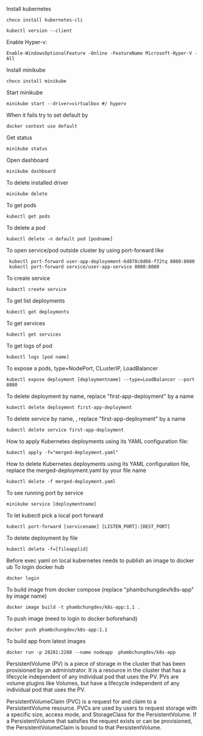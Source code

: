 Install kubernetes

	choco install kubernetes-cli
	
	kubectl version --client

Enable Hyper-v:
	
	Enable-WindowsOptionalFeature -Online -FeatureName Microsoft-Hyper-V -All

Install minikube	
	
	choco install minikube

Start minikube
	
	minikube start --driver=virtualbox #/ hyperv

When it fails try to set default by	
	
	docker context use default

Get status
	
	minikube status

Open dashboard
	
	minikube dashboard

To delete installed driver
	
	minikube delete

To get pods
	
	kubectl get pods

To delete a pod 

	kubectl delete -n default pod [podname]

To open service/pod outside cluster by using port-forward like

	 kubectl port-forward user-app-deployement-6d878c8d66-f72tq 8080:8080
	 kubectl port-forward service/user-app-service 8080:8080
	
To create service
	
	kubectl create service

To get list deployments
	
	kubectl get deployments
	 
To get services
	
	kubectl get services

To get logs of pod 

	kubectl logs [pod name] 

To expose a pods, type=NodePort, CLusterIP, LoadBalancer

	kubectl expose deployment [deploymentname] --type=LoadBalancer --port 8080

To delete deployment by name, replace "first-app-deployment" by a name

	kubectl delete deployment first-app-deployment

To delete service by name, , replace "first-app-deployment" by a name 

	kubectl delete service first-app-deployment

How to apply Kubernetes deployments using its YAML configuration file:
	
	kubectl apply -f="merged-deployment.yaml"	

How to delete Kubernetes deployments using its YAML configuration file, replace the  merged-deployment.yaml by your file name

	kubectl delete -f merged-deployment.yaml
	
To see running port by service
	
	minikube service [deploymentname]

To let kubectl pick a local port forward

	kubectl port-forward [servicename] [LISTEN_PORT]:[DEST_PORT]

To delete deployment by file
	
	kubectl delete -f=[fileapplid]

Before exec yaml on local kubernetes needs to publish an image to docker ub
To login docker hub

	docker login	

To build image from docker compose (replace "phambchungdev/k8s-app" by image name)

	docker image build -t phambchungdev/k8s-app:1.1 .	

To push image (need to login to docker boforehand)

	docker push phambchungdev/k8s-app:1.1

To build app from latest images

	docker run -p 28281:2288 --name nodeapp  phambchungdev/k8s-app


PersistentVolume (PV) is a piece of storage in the cluster that has been provisioned by an administrator. It is a resource in the cluster that has a lifecycle independent of any individual pod that uses the PV. PVs are volume plugins like Volumes, but have a lifecycle independent of any individual pod that uses the PV.

PersistentVolumeClaim (PVC) is a request for and claim to a PersistentVolume resource. PVCs are used by users to request storage with a specific size, access mode, and StorageClass for the PersistentVolume. If a PersistentVolume that satisfies the request exists or can be provisioned, the PersistentVolumeClaim is bound to that PersistentVolume.

